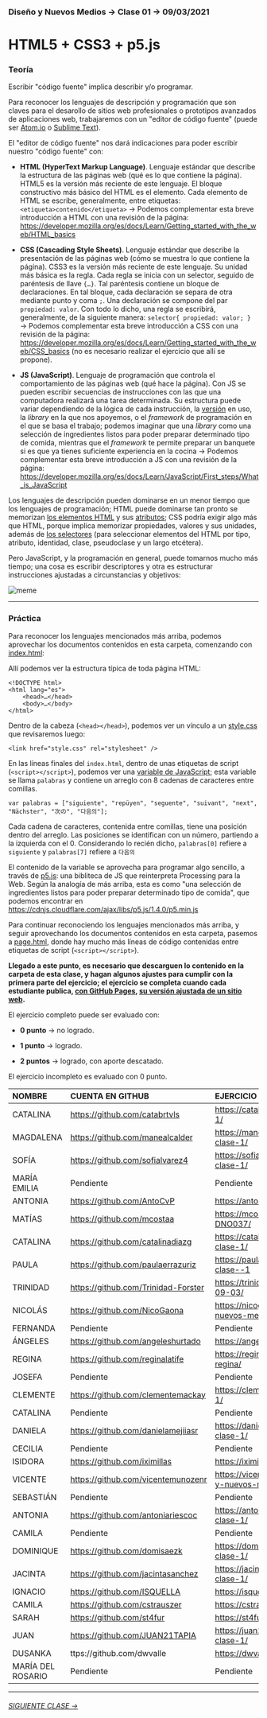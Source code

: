 ### Diseño y Nuevos Medios → Clase 01 → 09/03/2021

# HTML5 + CSS3 + p5.js

### Teoría

Escribir "código fuente" implica describir y/o programar. 

Para reconocer los lenguajes de descripción y programación que son claves para el desarollo de sitios web profesionales o prototipos avanzados de aplicaciones web, trabajaremos con un "editor de código fuente" (puede ser [Atom.io](https://atom.io/) o [Sublime Text](https://www.sublimetext.com/)).

El "editor de código fuente" nos dará indicaciones para poder escribir nuestro "código fuente" con:

- **HTML (HyperText Markup Language)**. Lenguaje estándar que describe la estructura de las páginas web (qué es lo que contiene la página). HTML5 es la versión más reciente de este lenguaje. El bloque constructivo más básico del HTML es el elemento. Cada elemento de HTML se escribe, generalmente, entre etiquetas: `<etiqueta>contenido</etiqueta>` → Podemos complementar esta breve introducción a HTML con una revisión de la página: https://developer.mozilla.org/es/docs/Learn/Getting_started_with_the_web/HTML_basics

- **CSS (Cascading Style Sheets)**. Lenguaje estándar que describe la presentación de las páginas web (cómo se muestra lo que contiene la página). CSS3 es la versión más reciente de este lenguaje. Su unidad más básica es la regla. Cada regla se inicia con un selector, seguido de paréntesis de llave `{…}`. Tal paréntesis contiene un bloque de declaraciones. En tal bloque, cada declaración se separa de otra mediante punto y coma `;`. Una declaración se compone del par `propiedad: valor`. Con todo lo dicho, una regla se escribirá, generalmente, de la siguiente manera: `selector{ propiedad: valor; }`  →  Podemos complementar esta breve introducción a CSS con una revisión de la página: https://developer.mozilla.org/es/docs/Learn/Getting_started_with_the_web/CSS_basics (no es necesario realizar el ejercicio que allí se propone).

- **JS (JavaScript)**. Lenguaje de programación que controla el comportamiento de las páginas web (qué hace la página). Con JS se pueden escribir secuencias de instrucciones con las que una computadora realizará una tarea determinada. Su estructura puede variar dependiendo de la lógica de cada instrucción, la [versión](https://www.w3schools.com/js/js_versions.asp) en uso, la *library* en la que nos apoyemos, o el *framework* de programación en el que se basa el trabajo; podemos imaginar que una *library* como una selección de ingredientes listos para poder preparar determinado tipo de comida, mientras que el *framework* te permite preparar un banquete si es que ya tienes suficiente experiencia en la cocina → Podemos complementar esta breve introducción a JS con una revisión de la página: https://developer.mozilla.org/es/docs/Learn/JavaScript/First_steps/What_is_JavaScript

Los lenguajes de descripción pueden dominarse en un menor tiempo que los lenguajes de programación; HTML puede dominarse tan pronto se memorizan [los elementos HTML](https://developer.mozilla.org/es/docs/Web/HTML/Element) y sus [atributos](https://developer.mozilla.org/es/docs/Web/HTML/Attributes); CSS podría exigir algo más que HTML, porque implica memorizar propiedades, valores y sus unidades, además de [los selectores](https://developer.mozilla.org/es/docs/Web/CSS/CSS_Selectors) (para seleccionar elementos del HTML por tipo, atributo, identidad, clase, pseudoclase y un largo etcétera). 

Pero JavaScript, y la programación en general, puede tomarnos mucho más tiempo; una cosa es escribir descriptores y otra es estructurar instrucciones ajustadas a circunstancias y objetivos:

![meme](https://user-images.githubusercontent.com/7999767/156002975-2dfbf580-f6e2-4bd8-8e40-7110457a4cb4.png)

- - - - - - - - - - - - - - 

### Práctica

Para reconocer los lenguajes mencionados más arriba, podemos aprovechar los documentos contenidos en esta carpeta, comenzando con [index.html](https://github.com/profesorfaco/dno037-2022/blob/main/clase-01/index.html):

Allí podemos ver la estructura típica de toda página HTML: 

```
<!DOCTYPE html>
<html lang="es">
    <head>…</head>
    <body>…</body>
</html>
```

Dentro de la cabeza (`<head></head>`), podemos ver un vínculo a un [style.css](https://github.com/profesorfaco/dno037-2022/blob/main/clase-01/style.css) que revisaremos luego:

```
<link href="style.css" rel="stylesheet" />
```

En las líneas finales del `index.html`, dentro de unas etiquetas de script (`<script></script>`), podemos ver una [variable de JavaScript](https://developer.mozilla.org/es/docs/Learn/JavaScript/First_steps/Variables#%C2%BFqu%C3%A9_es_una_variable); esta variable se llama `palabras` y contiene un arreglo con 8 cadenas de caracteres entre comillas. 

```
var palabras = ["siguiente", "repüyen", "seguente", "suivant", "next", "Nächster", "次の", "다음의"];
```

Cada cadena de caracteres, contenida entre comillas, tiene una posición dentro del arreglo. Las posiciones se identifican con un número, partiendo a la izquierda con el 0. Considerando lo recién dicho, `palabras[0]` refiere a `siguiente` y `palabras[7]` refiere a `다음의` 

El contenido de la variable se aprovecha para programar algo sencillo, a través de [p5.js](https://p5js.org/es/get-started/): una bibliteca de JS que reinterpreta Processing para la Web. Según la analogía de más arriba, esta es como "una selección de ingredientes listos para poder preparar determinado tipo de comida", que podemos encontrar en https://cdnjs.cloudflare.com/ajax/libs/p5.js/1.4.0/p5.min.js

Para continuar reconociendo los lenguajes mencionados más arriba, y seguir aprovechando los documentos contenidos en esta carpeta, pasemos a [page.html](https://github.com/profesorfaco/dno037-2022/blob/main/clase-01/page.html), donde hay mucho más líneas de código contenidas entre etiquetas de script (`<script></script>`).

**Llegado a este punto, es necesario que descarguen lo contenido en la carpeta de esta clase, y hagan algunos ajustes para cumplir con la primera parte del ejercicio; el ejercicio se completa cuando cada estudiante publica, [con GitHub Pages](https://docs.github.com/es/free-pro-team@latest/github/working-with-github-pages/configuring-a-publishing-source-for-your-github-pages-site), [su versión ajustada de un sitio web](https://profesorfaco.github.io/dno037-2022/clase-01).**

El ejercicio completo puede ser evaluado con:

- **0 punto** → no logrado.

- **1 punto** → logrado.

- **2 puntos** → logrado, con aporte descatado.

El ejercicio incompleto es evaluado con 0 punto.

| NOMBRE | CUENTA EN GITHUB | EJERCICIO EN GITHUB PAGES |
|:-------|:------------|:------------|
| CATALINA | https://github.com/catabrtvls | https://catabrtvls.github.io/dno037/clase-1/ |
| MAGDALENA | https://github.com/manealcalder | https://manealcalder.github.io/dno037-clase-1/ |
| SOFÍA | https://github.com/sofialvarez4 | https://sofialvarez4.github.io/dno037-clase-1/ |
| MARÍA EMILIA | Pendiente | Pendiente |
| ANTONIA | https://github.com/AntoCvP | https://antocvp.github.io/Clase-01/ |
| MATÍAS | https://github.com/mcostaa | https://mcostaa.github.io/Clase1-DNO037/ |
| CATALINA | https://github.com/catalinadiazg | https://catalinadiazg.github.io/dno0037-clase-1/ |
| PAULA | https://github.com/paulaerrazuriz | https://paulaerrazuriz.github.io/dno037-clase--1 |
| TRINIDAD | https://github.com/Trinidad-Forster | https://trinidad-forster.github.io/Clase1-09-03/ |
| NICOLÁS | https://github.com/NicoGaona | https://nicogaona.github.io/clase-1-nuevos-medios/ |
| FERNANDA | Pendiente | Pendiente |
| ÁNGELES | https://github.com/angeleshurtado | https://angeleshurtado.github.io/Clase-1/ |
| REGINA | https://github.com/reginalatife | https://reginalatife.github.io/clase1-regina/ |
| JOSEFA  | Pendiente | Pendiente |
| CLEMENTE | https://github.com/clementemackay | https://clementemackay.github.io/clase-1/ |
| CATALINA | Pendiente | Pendiente |
| DANIELA | https://github.com/danielamejiiasr | https://danielamejiiasr.github.io/dno037-clase-1/ |
| CECILIA | Pendiente | Pendiente |
| ISIDORA | https://github.com/iximillas | https://iximillas.github.io/dno037-clase1/ |
| VICENTE | https://github.com/vicentemunozenr | https://vicentemunozenr.github.io/Diseno-y-nuevos-medios/clase-01/ |
| SEBASTIÁN | Pendiente | Pendiente |
| ANTONIA | https://github.com/antoniariescoc | https://antoniariescoc.github.io/dno037-clase-1/ |
| CAMILA | Pendiente | Pendiente |
| DOMINIQUE | https://github.com/domisaezk | https://domisaezk.github.io/dno037-clase-1/ |
| JACINTA | https://github.com/jacintasanchez | https://jacintasanchez.github.io/dno037-clase-1/ |
| IGNACIO | https://github.com/ISQUELLA | https://isquella.github.io/clase-1/ |
| CAMILA | https://github.com/cstrauszer | https://cstrauszer.github.io/clase-01/ |
| SARAH | https://github.com/st4fur | https://st4fur.github.io/Primera-clase/ |
| JUAN | https://github.com/JUAN21TAPIA | https://juan21tapia.github.io/dno037-clase-1/ |
| DUSANKA | ttps://github.com/dwvalle | https://dwvalle.github.io/Clase-1-/ |
| MARÍA DEL ROSARIO | Pendiente | Pendiente |

- - - - - - - 

###### [SIGUIENTE CLASE →](https://github.com/profesorfaco/dno037-2022/tree/main/clase-02)
